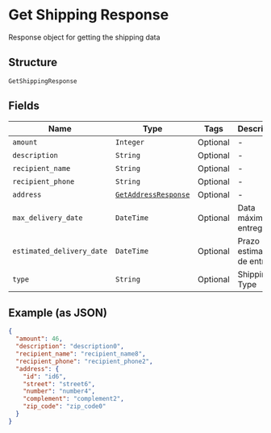 
# Get Shipping Response

Response object for getting the shipping data

## Structure

`GetShippingResponse`

## Fields

| Name | Type | Tags | Description |
|  --- | --- | --- | --- |
| `amount` | `Integer` | Optional | - |
| `description` | `String` | Optional | - |
| `recipient_name` | `String` | Optional | - |
| `recipient_phone` | `String` | Optional | - |
| `address` | [`GetAddressResponse`](../../doc/models/get-address-response.md) | Optional | - |
| `max_delivery_date` | `DateTime` | Optional | Data máxima de entrega |
| `estimated_delivery_date` | `DateTime` | Optional | Prazo estimado de entrega |
| `type` | `String` | Optional | Shipping Type |

## Example (as JSON)

```json
{
  "amount": 46,
  "description": "description0",
  "recipient_name": "recipient_name8",
  "recipient_phone": "recipient_phone2",
  "address": {
    "id": "id6",
    "street": "street6",
    "number": "number4",
    "complement": "complement2",
    "zip_code": "zip_code0"
  }
}
```


